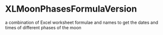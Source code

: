 # XLMoonPhasesFormulaVersion
a combination of Excel worksheet formulae and names to get the dates and times of different phases of the moon

